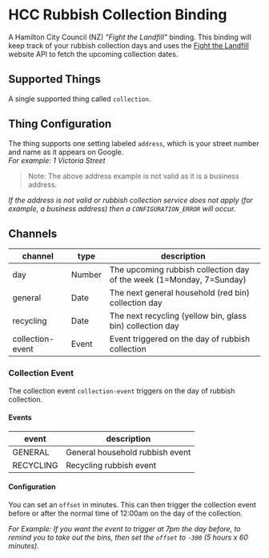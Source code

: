 # HCC Rubbish Collection Binding

A Hamilton City Council (NZ) _"Fight the Landfill"_ binding.
This binding will keep track of your rubbish collection days and uses the [Fight the Landfill](https://www.fightthelandfill.co.nz/) website API to fetch the upcoming collection dates.

## Supported Things

A single supported thing called `collection`.

## Thing Configuration

The thing supports one setting labeled `address`, which is your street number and name as it appears on Google.<br>
_For example:
1 Victoria Street_

> Note: The above address example is not valid as it is a business address.

_If the address is not valid or rubbish collection service does not apply (for example, a business address) then a `CONFIGURATION_ERROR` will occur._

## Channels

| channel          | type   | description                                                          |
| ---------------- | ------ | -------------------------------------------------------------------- |
| day              | Number | The upcoming rubbish collection day of the week (1=Monday, 7=Sunday) |
| general          | Date   | The next general household (red bin) collection day                  |
| recycling        | Date   | The next recycling (yellow bin, glass bin) collection day            |
| collection-event | Event  | Event triggered on the day of rubbish collection                     |

### Collection Event

The collection event `collection-event` triggers on the day of rubbish collection.

#### Events

| event     | description                     |
| --------- | ------------------------------- |
| GENERAL   | General household rubbish event |
| RECYCLING | Recycling rubbish event         |

#### Configuration

You can set an `offset` in minutes.
This can then trigger the collection event before or after the normal time of 12:00am on the day of the collection.

_For Example:
If you want the event to trigger at 7pm the day before, to remind you to take out the bins, then set the `offset` to `-300` (5 hours x 60 minutes)._
